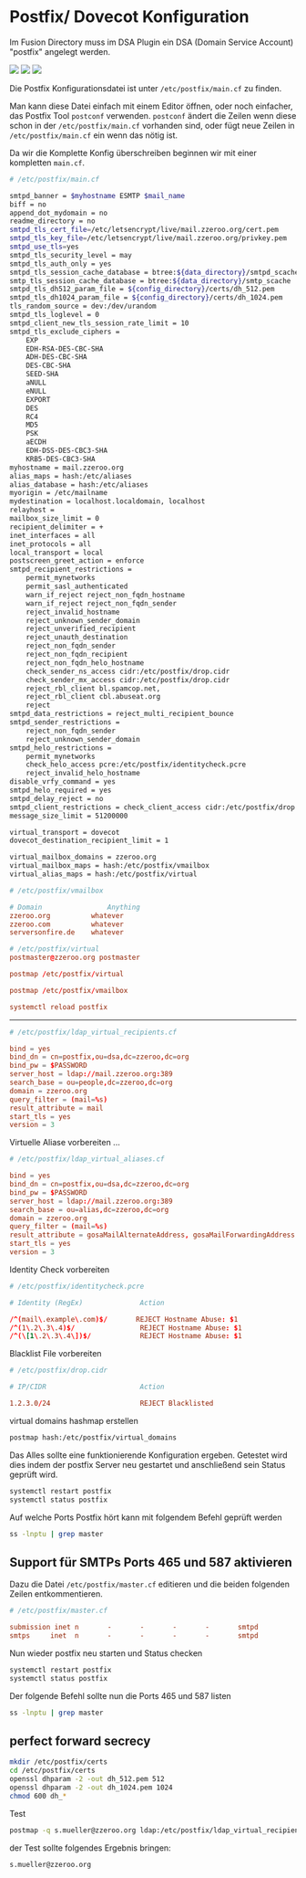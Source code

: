 # Postfix/ Dovecot Konfiguration

Im Fusion Directory muss im DSA Plugin ein DSA (Domain Service Account) "postfix" angelegt werden.

[![](./images/fd-dsa-postfix-01.png)](./images/fd-dsa-postfix-01.png)
[![](./images/fd-dsa-postfix-02.png)](./images/fd-dsa-postfix-02.png)
[![](./images/fd-dsa-postfix-03.png)](./images/fd-dsa-postfix-03.png)

Die Postfix Konfigurationsdatei ist unter `/etc/postfix/main.cf` zu finden.

Man kann diese Datei einfach mit einem Editor öffnen, oder noch einfacher, das Postfix Tool `postconf` verwenden. `postconf` ändert die Zeilen wenn diese schon in der `/etc/postfix/main.cf` vorhanden sind, oder fügt neue Zeilen in `/etc/postfix/main.cf` ein wenn das nötig ist.

Da wir die Komplette Konfig überschreiben beginnen wir mit einer kompletten `main.cf`.

```bash
# /etc/postfix/main.cf

smtpd_banner = $myhostname ESMTP $mail_name
biff = no
append_dot_mydomain = no
readme_directory = no
smtpd_tls_cert_file=/etc/letsencrypt/live/mail.zzeroo.org/cert.pem
smtpd_tls_key_file=/etc/letsencrypt/live/mail.zzeroo.org/privkey.pem
smtpd_use_tls=yes
smtpd_tls_security_level = may
smtpd_tls_auth_only = yes
smtpd_tls_session_cache_database = btree:${data_directory}/smtpd_scache
smtp_tls_session_cache_database = btree:${data_directory}/smtp_scache
smtpd_tls_dh512_param_file = ${config_directory}/certs/dh_512.pem
smtpd_tls_dh1024_param_file = ${config_directory}/certs/dh_1024.pem
tls_random_source = dev:/dev/urandom
smtpd_tls_loglevel = 0
smtpd_client_new_tls_session_rate_limit = 10
smtpd_tls_exclude_ciphers =
    EXP
    EDH-RSA-DES-CBC-SHA
    ADH-DES-CBC-SHA
    DES-CBC-SHA
    SEED-SHA
    aNULL
    eNULL
    EXPORT
    DES
    RC4
    MD5
    PSK
    aECDH
    EDH-DSS-DES-CBC3-SHA
    KRB5-DES-CBC3-SHA
myhostname = mail.zzeroo.org
alias_maps = hash:/etc/aliases
alias_database = hash:/etc/aliases
myorigin = /etc/mailname
mydestination = localhost.localdomain, localhost
relayhost =
mailbox_size_limit = 0
recipient_delimiter = +
inet_interfaces = all
inet_protocols = all
local_transport = local
postscreen_greet_action = enforce
smtpd_recipient_restrictions =
    permit_mynetworks
    permit_sasl_authenticated
    warn_if_reject reject_non_fqdn_hostname
    warn_if_reject reject_non_fqdn_sender
    reject_invalid_hostname
    reject_unknown_sender_domain
    reject_unverified_recipient
    reject_unauth_destination
    reject_non_fqdn_sender
    reject_non_fqdn_recipient
    reject_non_fqdn_helo_hostname
    check_sender_ns_access cidr:/etc/postfix/drop.cidr
    check_sender_mx_access cidr:/etc/postfix/drop.cidr
    reject_rbl_client bl.spamcop.net,
    reject_rbl_client cbl.abuseat.org
    reject
smtpd_data_restrictions = reject_multi_recipient_bounce
smtpd_sender_restrictions =
    reject_non_fqdn_sender
    reject_unknown_sender_domain
smtpd_helo_restrictions =
    permit_mynetworks
    check_helo_access pcre:/etc/postfix/identitycheck.pcre
    reject_invalid_helo_hostname
disable_vrfy_command = yes
smtpd_helo_required = yes
smtpd_delay_reject = no
smtpd_client_restrictions = check_client_access cidr:/etc/postfix/drop.cidr
message_size_limit = 51200000

virtual_transport = dovecot
dovecot_destination_recipient_limit = 1

virtual_mailbox_domains = zzeroo.org
virtual_mailbox_maps = hash:/etc/postfix/vmailbox
virtual_alias_maps = hash:/etc/postfix/virtual
```

```conf
# /etc/postfix/vmailbox

# Domain                Anything
zzeroo.org          whatever
zzeroo.com          whatever
serversonfire.de    whatever
```

```conf
# /etc/postfix/virtual
postmaster@zzeroo.org postmaster
```

```conf
postmap /etc/postfix/virtual
```

```conf
postmap /etc/postfix/vmailbox
```

```conf
systemctl reload postfix
```



----


```conf
# /etc/postfix/ldap_virtual_recipients.cf

bind = yes
bind_dn = cn=postfix,ou=dsa,dc=zzeroo,dc=org
bind_pw = $PASSWORD
server_host = ldap://mail.zzeroo.org:389
search_base = ou=people,dc=zzeroo,dc=org
domain = zzeroo.org
query_filter = (mail=%s)
result_attribute = mail
start_tls = yes
version = 3
```

Virtuelle Aliase vorbereiten ...

```conf
# /etc/postfix/ldap_virtual_aliases.cf

bind = yes
bind_dn = cn=postfix,ou=dsa,dc=zzeroo,dc=org
bind_pw = $PASSWORD
server_host = ldap://mail.zzeroo.org:389
search_base = ou=alias,dc=zzeroo,dc=org
domain = zzeroo.org
query_filter = (mail=%s)
result_attribute = gosaMailAlternateAddress, gosaMailForwardingAddress
start_tls = yes
version = 3
```

Identity Check vorbereiten

```conf
# /etc/postfix/identitycheck.pcre

# Identity (RegEx)              Action

/^(mail\.example\.com)$/       REJECT Hostname Abuse: $1
/^(1\.2\.3\.4)$/                REJECT Hostname Abuse: $1
/^(\[1\.2\.3\.4\])$/            REJECT Hostname Abuse: $1
```

Blacklist File vorbereiten

```conf
# /etc/postfix/drop.cidr

# IP/CIDR                       Action

1.2.3.0/24                      REJECT Blacklisted
```

virtual domains hashmap erstellen

```bash
postmap hash:/etc/postfix/virtual_domains
```

Das Alles sollte eine funktionierende Konfiguration ergeben. Getestet wird dies indem der postfix Server neu gestartet und anschließend sein Status geprüft wird.

```bash
systemctl restart postfix
systemctl status postfix
```

Auf welche Ports Postfix hört kann mit folgendem Befehl geprüft werden

```bash
ss -lnptu | grep master
```

## Support für SMTPs Ports 465 und 587 aktivieren

Dazu die Datei `/etc/postfix/master.cf` editieren und die beiden folgenden Zeilen entkommentieren.

```conf
# /etc/postfix/master.cf

submission inet n       -       -       -       -       smtpd
smtps     inet  n       -       -       -       -       smtpd
```

Nun wieder postfix neu starten und Status checken

```bash
systemctl restart postfix
systemctl status postfix
```

Der folgende Befehl sollte nun die Ports 465 und 587 listen

```bash
ss -lnptu | grep master
```

## perfect forward secrecy

```bash
mkdir /etc/postfix/certs
cd /etc/postfix/certs
openssl dhparam -2 -out dh_512.pem 512
openssl dhparam -2 -out dh_1024.pem 1024
chmod 600 dh_*
```

Test

```bash
postmap -q s.mueller@zzeroo.org ldap:/etc/postfix/ldap_virtual_recipients.cf 
```

der Test sollte folgendes Ergebnis bringen:

```result
s.mueller@zzeroo.org
```


